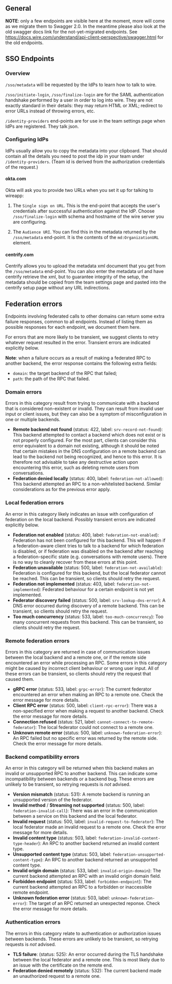 ## General

**NOTE**: only a few endpoints are visible here at the moment, more will come as we migrate them to Swagger 2.0. In the meantime please also look at the old swagger docs link for the not-yet-migrated endpoints. See https://docs.wire.com/understand/api-client-perspective/swagger.html for the old endpoints.

## SSO Endpoints

### Overview

`/sso/metadata` will be requested by the IdPs to learn how to talk to wire.

`/sso/initiate-login`, `/sso/finalize-login` are for the SAML authentication handshake performed by a user in order to log into wire.  They are not exactly standard in their details: they may return HTML or XML; redirect to error URLs instead of throwing errors, etc.

`/identity-providers` end-points are for use in the team settings page when IdPs are registered.  They talk json.


### Configuring IdPs

IdPs usually allow you to copy the metadata into your clipboard.  That should contain all the details you need to post the idp in your team under `/identity-providers`.  (Team id is derived from the authorization credentials of the request.)

#### okta.com

Okta will ask you to provide two URLs when you set it up for talking to wireapp:

1. The `Single sign on URL`.  This is the end-point that accepts the user's credentials after successful authentication against the IdP.  Choose `/sso/finalize-login` with schema and hostname of the wire server you are configuring.

2. The `Audience URI`.  You can find this in the metadata returned by the `/sso/metadata` end-point.  It is the contents of the `md:OrganizationURL` element.

#### centrify.com

Centrify allows you to upload the metadata xml document that you get from the `/sso/metadata` end-point.  You can also enter the metadata url and have centrify retrieve the xml, but to guarantee integrity of the setup, the metadata should be copied from the team settings page and pasted into the centrify setup page without any URL indirections.

## Federation errors

Endpoints involving federated calls to other domains can return some extra failure responses, common to all endpoints. Instead of listing them as possible responses for each endpoint, we document them here.

For errors that are more likely to be transient, we suggest clients to retry whatever request resulted in the error. Transient errors are indicated explicitly below.

**Note**: when a failure occurs as a result of making a federated RPC to another backend, the error response contains the following extra fields:

 - `domain`: the target backend of the RPC that failed;
 - `path`: the path of the RPC that failed.

### Domain errors

Errors in this category result from trying to communicate with a backend that is considered non-existent or invalid. They can result from invalid user input or client issues, but they can also be a symptom of misconfiguration in one or multiple backends.

 - **Remote backend not found** (status: 422, label: `srv-record-not-found`): This backend attempted to contact a backend which does not exist or is not properly configured. For the most part, clients can consider this error equivalent to a domain not existing, although it should be noted that certain mistakes in the DNS configuration on a remote backend can lead to the backend not being recognized, and hence to this error. It is therefore not advisable to take any destructive action upon encountering this error, such as deleting remote users from conversations.
 - **Federation denied locally** (status: 400, label: `federation-not-allowed`): This backend attempted an RPC to a non-whitelisted backend. Similar considerations as for the previous error apply.

### Local federation errors

An error in this category likely indicates an issue with configuration of federation on the local backend. Possibly transient errors are indicated explicitly below.

 - **Federation not enabled** (status: 400, label: `federation-not-enabled`): Federation has not been configured for this backend. This will happen if a federation-aware client tries to talk to a backend for which federation is disabled, or if federation was disabled on the backend after reaching a federation-specific state (e.g. conversations with remote users). There is no way to cleanly recover from these errors at this point.
 - **Federation unavailable** (status: 500, label: `federation-not-available`): Federation is configured for this backend, but the local federator cannot be reached. This can be transient, so clients should retry the request.
 - **Federation not implemented** (status: 403, label: `federation-not-implemented`): Federated behaviour for a certain endpoint is not yet implemented.
 - **Federator discovery failed** (status: 500, label: `srv-lookup-dns-error`): A DNS error occurred during discovery of a remote backend. This can be transient, so clients should retry the request.
 - **Too much concurrency** (status: 533, label: `too-much-concurrency`): Too many concurrent requests from this backend. This can be transient, so clients should retry the request.

### Remote federation errors

Errors in this category are returned in case of communication issues between the local backend and a remote one, or if the remote side encountered an error while processing an RPC. Some errors in this category might be caused by incorrect client behaviour or wrong user input. All of these errors can be transient, so clients should retry the request that caused them.

 - **gRPC error** (status: 533, label: `grpc-error`): The current federator encountered an error when making an RPC to a remote one. Check the error message for more details.
 - **Client RPC error** (status: 500, label: `client-rpc-error`): There was a non-specified error when making a request to another backend. Check the error message for more details.
 - **Connection refused** (status: 521, label: `cannot-connect-to-remote-federator`): The local federator could not connect to a remote one.
 - **Unknown remote error** (status: 500, label: `unknown-federation-error`): An RPC failed but no specific error was returned by the remote side. Check the error message for more details.

### Backend compatibility errors

An error in this category will be returned when this backend makes an invalid or unsupported RPC to another backend. This can indicate some incompatibility between backends or a backend bug. These errors are unlikely to be transient, so retrying requests is *not* advised.

 - **Version mismatch** (status: 531): A remote backend is running an unsupported version of the federator.
 - **Invalid method** / **Streaming not supported** (status: 500, label: `federation-invalid-call`): There was an error in the communication between a service on this backend and the local federator.
 - **Invalid request** (status: 500, label: `invalid-request-to-federator`): The local federator made an invalid request to a remote one. Check the error message for more details.
 - **Invalid content type** (status: 503, label: `federation-invalid-content-type-header`): An RPC to another backend returned an invalid content type.
 - **Unsupported content type** (status: 503, label: `federation-unsupported-content-type`): An RPC to another backend returned an unsupported content type.
 - **Invalid origin domain** (status: 533, label: `invalid-origin-domain`): The current backend attempted an RPC with an invalid origin domain field.
 - **Forbidden endpoint** (status: 533, label: `forbidden-endpoint`): The current backend attempted an RPC to a forbidden or inaccessible remote endpoint.
 - **Unknown federation error** (status: 503, label: `unknown-federation-error`): The target of an RPC returned an unexpected reponse. Check the error message for more details.

### Authentication errors

The errors in this category relate to authentication or authorization issues between backends. These errors are unlikely to be transient, so retrying requests is *not* advised.

 - **TLS failure**: (status: 525): An error occurred during the TLS handshake between the local federator and a remote one. This is most likely due to an issue with the certificate on the remote end.
 - **Federation denied remotely** (status: 532): The current backend made an unauthorized request to a remote one.
